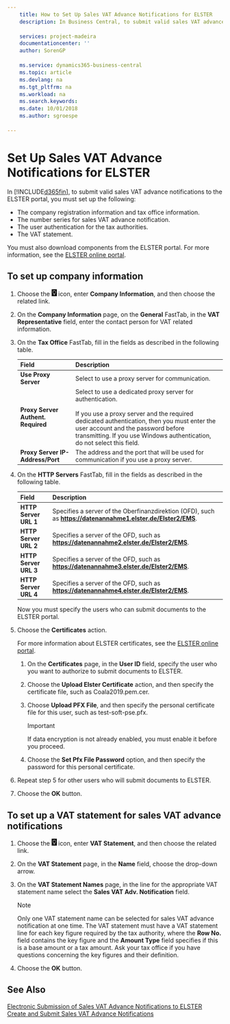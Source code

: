 ```yaml
---
    title: How to Set Up Sales VAT Advance Notifications for ELSTER
    description: In Business Central, to submit valid sales VAT advance notifications to the ELSTER portal, you must perform certain setup.

    services: project-madeira
    documentationcenter: ''
    author: SorenGP

    ms.service: dynamics365-business-central
    ms.topic: article
    ms.devlang: na
    ms.tgt_pltfrm: na
    ms.workload: na
    ms.search.keywords:
    ms.date: 10/01/2018
    ms.author: sgroespe

---
```

# Set Up Sales VAT Advance Notifications for ELSTER
In [!INCLUDE[d365fin](../../includes/d365fin_md.md)], to submit valid sales VAT advance notifications to the ELSTER portal, you must set up the following:  

- The company registration information and tax office information.  
- The number series for sales VAT advance notification.  
- The user authentication for the tax authorities.  
- The VAT statement.  

You must also download components from the ELSTER portal. For more information, see the [ELSTER online portal](https://go.microsoft.com/fwlink/?LinkId=155998).  

## To set up company information  

1.  Choose the ![Search for Page or Report](../../media/ui-search/search_small.png "Search for Page or Report icon") icon, enter **Company Information**, and then choose the related link.  
2.  On the **Company Information** page, on the **General** FastTab, in the **VAT Representative** field, enter the contact person for VAT related information.  
3.  On the **Tax Office** FastTab, fill in the fields as described in the following table.  

    |Field|Description|  
    |------------------------------------|---------------------------------------|  
    |**Use Proxy Server**|Select to use a proxy server for communication.|  
    |**Proxy Server Authent. Required**|Select to use a dedicated proxy server for authentication.<br /><br /> If you use a proxy server and the required dedicated authentication, then you must enter the user account and the password before transmitting. If you use Windows authentication, do not select this field.|  
    |**Proxy Server IP-Address/Port**|The address and the port that will be used for communication if you use a proxy server.|  

4.  On the **HTTP Servers** FastTab, fill in the fields as described in the following table.  

    |Field|Description|  
    |---------------------------------|---------------------------------------|  
    |**HTTP Server URL 1**|Specifies a server of the Oberfinanzdirektion (OFD), such as **https://datenannahme1.elster.de/Elster2/EMS**.|  
    |**HTTP Server URL 2**|Specifies a server of the OFD, such as **https://datenannahme2.elster.de/Elster2/EMS**.|  
    |**HTTP Server URL 3**|Specifies a server of the OFD, such as **https://datenannahme3.elster.de/Elster2/EMS**.|  
    |**HTTP Server URL 4**|Specifies a server of the OFD, such as **https://datenannahme4.elster.de/Elster2/EMS**.|  

    Now you must specify the users who can submit documents to the ELSTER portal.  

5.  Choose the **Certificates** action.  

    For more information about ELSTER certificates, see the [ELSTER online portal](https://go.microsoft.com/fwlink/?LinkId=155998).  

    1.  On the **Certificates** page, in the **User ID** field, specify the user who you want to authorize to submit documents to ELSTER.  
    2.  Choose the **Upload Elster Certificate** action, and then specify the certificate file, such as Coala2019.pem.cer.  
    3.  Choose **Upload PFX File**, and then specify the personal certificate file for this user, such as test-soft-pse.pfx.  

        > [!IMPORTANT]  
        >  If data encryption is not already enabled, you must enable it before you proceed.

    4.  Choose the **Set Pfx File Password** option, and then specify the password for this personal certificate.  

6.  Repeat step 5 for other users who will submit documents to ELSTER.  
7.  Choose the **OK** button.  

## To set up a VAT statement for sales VAT advance notifications  

1.  Choose the ![Search for Page or Report](../../media/ui-search/search_small.png "Search for Page or Report icon") icon, enter **VAT Statement**, and then choose the related link.  
2.  On the **VAT Statement** page, in the **Name** field, choose the drop-down arrow.  
3.  On the **VAT Statement Names** page, in the line for the appropriate VAT statement name select the **Sales VAT Adv. Notification** field.  

    > [!NOTE]  
    >  Only one VAT statement name can be selected for sales VAT advance notification at one time. The VAT statement must have a VAT statement line for each key figure required by the tax authority, where the **Row No.** field contains the key figure and the **Amount Type** field specifies if this is a base amount or a tax amount. Ask your tax office if you have questions concerning the key figures and their definition.  

4.  Choose the **OK** button.  

## See Also  
 [Electronic Submission of Sales VAT Advance Notifications to ELSTER](electronic-submission-of-sales-vat-advance-notifications-to-elster.md)   
 [Create and Submit Sales VAT Advance Notifications](how-to-create-and-submit-sales-vat-advance-notifications.md)
